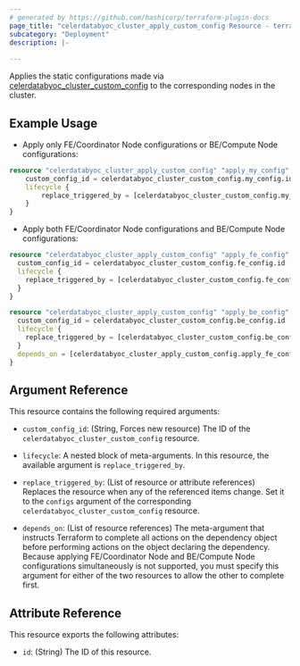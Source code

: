 ```yaml
---
# generated by https://github.com/hashicorp/terraform-plugin-docs
page_title: "celerdatabyoc_cluster_apply_custom_config Resource - terraform-provider-celerdatabyoc"
subcategory: "Deployment"
description: |-
  
---
```


Applies the static configurations made via [celerdatabyoc_cluster_custom_config](./cluster_custom_config.md) to the corresponding nodes in the cluster.

## Example Usage

- Apply only FE/Coordinator Node configurations or BE/Compute Node configurations:

```terraform
resource "celerdatabyoc_cluster_apply_custom_config" "apply_my_config" {
    custom_config_id = celerdatabyoc_cluster_custom_config.my_config.id
    lifecycle {
        replace_triggered_by = [celerdatabyoc_cluster_custom_config.my_config.configs]
    }
}
```

- Apply both FE/Coordinator Node configurations and BE/Compute Node configurations:

```terraform
resource "celerdatabyoc_cluster_apply_custom_config" "apply_fe_config" {
  custom_config_id = celerdatabyoc_cluster_custom_config.fe_config.id
  lifecycle {
    replace_triggered_by = [celerdatabyoc_cluster_custom_config.fe_config.configs]
  }
}

resource "celerdatabyoc_cluster_apply_custom_config" "apply_be_config" {
  custom_config_id = celerdatabyoc_cluster_custom_config.be_config.id
  lifecycle {
    replace_triggered_by = [celerdatabyoc_cluster_custom_config.be_config.configs]
  }
  depends_on = [celerdatabyoc_cluster_apply_custom_config.apply_fe_config]
}
```

## Argument Reference

This resource contains the following required arguments:

- `custom_config_id`: (String, Forces new resource) The ID of the `celerdatabyoc_cluster_custom_config` resource.

- `lifecycle`: A nested block of meta-arguments. In this resource, the available argument is `replace_triggered_by`.

- `replace_triggered_by`: (List of resource or attribute references) Replaces the resource when any of the referenced items change. Set it to the `configs` argument of the corresponding `celerdatabyoc_cluster_custom_config` resource.

- `depends_on`: (List of resource references) The meta-argument that instructs Terraform to complete all actions on the dependency object before performing actions on the object declaring the dependency. Because applying FE/Coordinator Node and BE/Compute Node configurations simultaneously is not supported, you must specify this argument for either of the two resources to allow the other to complete first.

## Attribute Reference

This resource exports the following attributes:

- `id`: (String) The ID of this resource.
